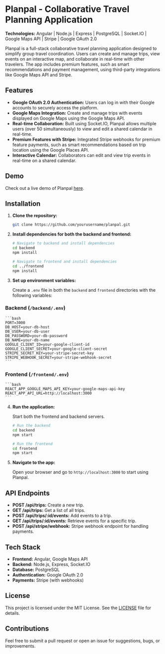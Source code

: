 # Planpal - Collaborative Travel Planning Application

**Technologies:** Angular | Node.js | Express | PostgreSQL | Socket.IO | Google Maps API | Stripe | Google OAuth 2.0

Planpal is a full-stack collaborative travel planning application designed to simplify group travel coordination. Users can create and manage trips, view events on an interactive map, and collaborate in real-time with other travelers. The app includes premium features, such as smart recommendations and payment management, using third-party integrations like Google Maps API and Stripe.

## Features

- **Google OAuth 2.0 Authentication:** Users can log in with their Google accounts to securely access the platform.
- **Google Maps Integration:** Create and manage trips with events displayed on Google Maps using the Google Maps API.
- **Real-time Collaboration:** Built using Socket.IO, Planpal allows multiple users (over 50 simultaneously) to view and edit a shared calendar in real-time.
- **Premium Features with Stripe:** Integrated Stripe webhooks for premium feature payments, such as smart recommendations based on trip location using the Google Places API.
- **Interactive Calendar:** Collaborators can edit and view trip events in real-time on a shared calendar.

## Demo

Check out a live demo of Planpal [here](#).

## Installation

1. **Clone the repository:**

    ```bash
    git clone https://github.com/yourusername/planpal.git
    ```

2. **Install dependencies for both the backend and frontend:**

    ```bash
    # Navigate to backend and install dependencies
    cd backend
    npm install

    # Navigate to frontend and install dependencies
    cd ../frontend
    npm install
    ```

3. **Set up environment variables:**

    Create a `.env` file in both the `backend` and `frontend` directories with the following variables:

### Backend (`/backend/.env`)

    ```bash
    PORT=3000
    DB_HOST=your-db-host
    DB_USER=your-db-user
    DB_PASSWORD=your-db-password
    DB_NAME=your-db-name
    GOOGLE_CLIENT_ID=your-google-client-id
    GOOGLE_CLIENT_SECRET=your-google-client-secret
    STRIPE_SECRET_KEY=your-stripe-secret-key
    STRIPE_WEBHOOK_SECRET=your-stripe-webhook-secret
    ```

### Frontend (`/frontend/.env`)

    ```bash
    REACT_APP_GOOGLE_MAPS_API_KEY=your-google-maps-api-key
    REACT_APP_API_URL=http://localhost:3000
    ```

4. **Run the application:**

    Start both the frontend and backend servers.

    ```bash
    # Run the backend
    cd backend
    npm start

    # Run the frontend
    cd frontend
    npm start
    ```

5. **Navigate to the app:**

    Open your browser and go to `http://localhost:3000` to start using Planpal.

## API Endpoints

- **POST /api/trips:** Create a new trip.
- **GET /api/trips:** Get a list of all trips.
- **POST /api/trips/:id/events:** Add events to a trip.
- **GET /api/trips/:id/events:** Retrieve events for a specific trip.
- **POST /api/stripe/webhook:** Stripe webhook endpoint for handling payments.

## Tech Stack

- **Frontend:** Angular, Google Maps API
- **Backend:** Node.js, Express, Socket.IO
- **Database:** PostgreSQL
- **Authentication:** Google OAuth 2.0
- **Payments:** Stripe (with webhooks)

## License

This project is licensed under the MIT License. See the [LICENSE](LICENSE) file for details.

## Contributions

Feel free to submit a pull request or open an issue for suggestions, bugs, or improvements.
